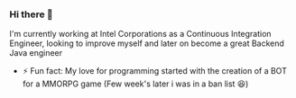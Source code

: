 ### Hi there 👋

I'm currently working at Intel Corporations as a Continuous Integration Engineer, looking to improve myself and later on become a great Backend Java engineer


- ⚡ Fun fact: My love for programming started with the creation of a BOT for a MMORPG game (Few week's later i was in a ban list :laughing:)
<!--
**alanmvh/alanmvh** is a ✨ _special_ ✨ repository because its `README.md` (this file) appears on your GitHub profile.

Here are some ideas to get you started:

- 🔭 I’m currently working on ...
- 🌱 I’m currently learning ...
- 👯 I’m looking to collaborate on ...
- 🤔 I’m looking for help with ...
- 💬 Ask me about ...
- 📫 How to reach me: ...
- 😄 Pronouns: ...

-->
